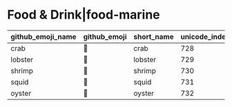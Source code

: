 # Food & Drink|food-marine

|github_emoji_name|github_emoji|short_name|unicode_index|
|---|---|---|---|
|crab|:crab:|crab|728|
|lobster|:lobster:|lobster|729|
|shrimp|:shrimp:|shrimp|730|
|squid|:squid:|squid|731|
|oyster|:oyster:|oyster|732|
